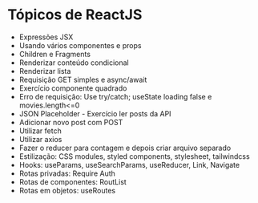 # Tópicos de ReactJS

- Expressões JSX
- Usando vários componentes e props
- Children e Fragments
- Renderizar conteúdo condicional
- Renderizar lista
- Requisição GET simples e async/await
- Exercício componente quadrado
- Erro de requisição: Use try/catch; useState loading false e movies.length<=0
- JSON Placeholder - Exercício ler posts da API
- Adicionar novo post com POST
- Utilizar fetch
- Utilizar axios
- Fazer o reducer para contagem e depois criar arquivo separado
- Estilização: CSS modules, styled components, stylesheet, tailwindcss
- Hooks: useParams, useSearchParams, useReducer, Link, Navigate
- Rotas privadas: Require Auth
- Rotas de componentes: RoutList
- Rotas em objetos: useRoutes
